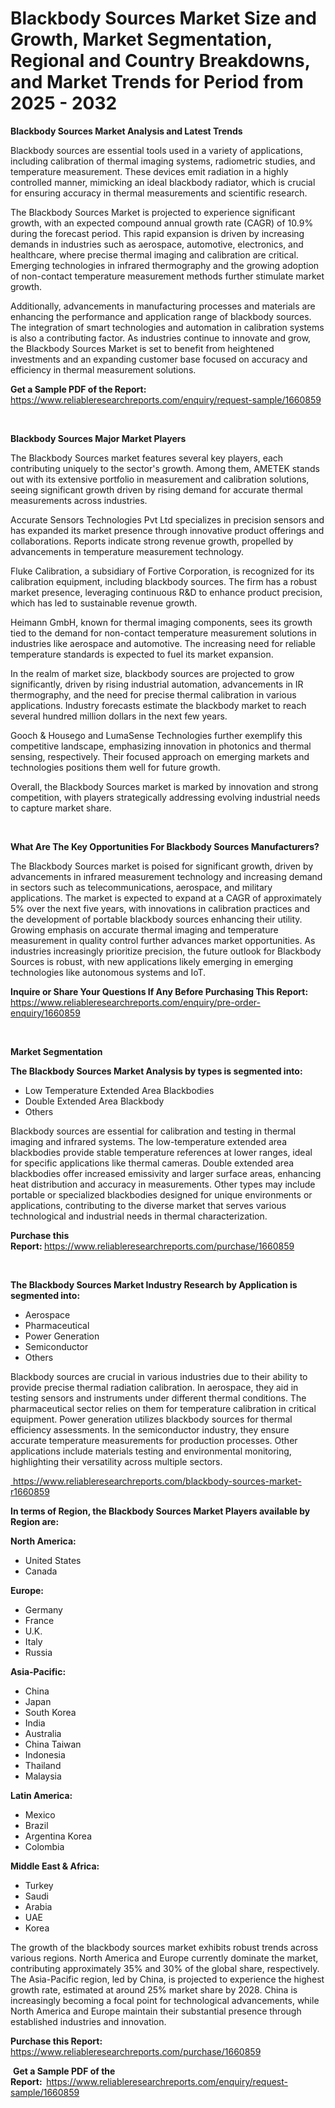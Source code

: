 <p><h1>Blackbody Sources Market Size and Growth, Market Segmentation, Regional and Country Breakdowns, and Market Trends for Period from 2025 -  2032</h1></p><p><strong>Blackbody Sources Market Analysis and Latest Trends</strong></p>
<p><p>Blackbody sources are essential tools used in a variety of applications, including calibration of thermal imaging systems, radiometric studies, and temperature measurement. These devices emit radiation in a highly controlled manner, mimicking an ideal blackbody radiator, which is crucial for ensuring accuracy in thermal measurements and scientific research.</p><p>The Blackbody Sources Market is projected to experience significant growth, with an expected compound annual growth rate (CAGR) of 10.9% during the forecast period. This rapid expansion is driven by increasing demands in industries such as aerospace, automotive, electronics, and healthcare, where precise thermal imaging and calibration are critical. Emerging technologies in infrared thermography and the growing adoption of non-contact temperature measurement methods further stimulate market growth.</p><p>Additionally, advancements in manufacturing processes and materials are enhancing the performance and application range of blackbody sources. The integration of smart technologies and automation in calibration systems is also a contributing factor. As industries continue to innovate and grow, the Blackbody Sources Market is set to benefit from heightened investments and an expanding customer base focused on accuracy and efficiency in thermal measurement solutions.</p></p>
<p><strong>Get a Sample PDF of the Report:&nbsp;</strong> <a href="https://www.reliableresearchreports.com/enquiry/request-sample/1660859?utm_campaign=2927&utm_medium=2&utm_source=Github&utm_content=ia&utm_term=16042025&utm_id=blackbody-sources">https://www.reliableresearchreports.com/enquiry/request-sample/1660859</a></p>
<p>&nbsp;</p>
<p><strong>Blackbody Sources Major Market Players</strong></p>
<p><p>The Blackbody Sources market features several key players, each contributing uniquely to the sector's growth. Among them, AMETEK stands out with its extensive portfolio in measurement and calibration solutions, seeing significant growth driven by rising demand for accurate thermal measurements across industries.</p><p>Accurate Sensors Technologies Pvt Ltd specializes in precision sensors and has expanded its market presence through innovative product offerings and collaborations. Reports indicate strong revenue growth, propelled by advancements in temperature measurement technology.</p><p>Fluke Calibration, a subsidiary of Fortive Corporation, is recognized for its calibration equipment, including blackbody sources. The firm has a robust market presence, leveraging continuous R&D to enhance product precision, which has led to sustainable revenue growth.</p><p>Heimann GmbH, known for thermal imaging components, sees its growth tied to the demand for non-contact temperature measurement solutions in industries like aerospace and automotive. The increasing need for reliable temperature standards is expected to fuel its market expansion.</p><p>In the realm of market size, blackbody sources are projected to grow significantly, driven by rising industrial automation, advancements in IR thermography, and the need for precise thermal calibration in various applications. Industry forecasts estimate the blackbody market to reach several hundred million dollars in the next few years.</p><p>Gooch & Housego and LumaSense Technologies further exemplify this competitive landscape, emphasizing innovation in photonics and thermal sensing, respectively. Their focused approach on emerging markets and technologies positions them well for future growth.</p><p>Overall, the Blackbody Sources market is marked by innovation and strong competition, with players strategically addressing evolving industrial needs to capture market share.</p></p>
<p>&nbsp;</p>
<p><strong>What Are The Key Opportunities For Blackbody Sources Manufacturers?</strong></p>
<p><p>The Blackbody Sources market is poised for significant growth, driven by advancements in infrared measurement technology and increasing demand in sectors such as telecommunications, aerospace, and military applications. The market is expected to expand at a CAGR of approximately 5% over the next five years, with innovations in calibration practices and the development of portable blackbody sources enhancing their utility. Growing emphasis on accurate thermal imaging and temperature measurement in quality control further advances market opportunities. As industries increasingly prioritize precision, the future outlook for Blackbody Sources is robust, with new applications likely emerging in emerging technologies like autonomous systems and IoT.</p></p>
<p><strong>Inquire or Share Your Questions If Any Before Purchasing This Report:</strong> <a href="https://www.reliableresearchreports.com/enquiry/pre-order-enquiry/1660859?utm_campaign=2927&utm_medium=2&utm_source=Github&utm_content=ia&utm_term=16042025&utm_id=blackbody-sources">https://www.reliableresearchreports.com/enquiry/pre-order-enquiry/1660859</a></p>
<p>&nbsp;</p>
<p><strong>Market Segmentation</strong></p>
<p><strong>The Blackbody Sources Market Analysis by types is segmented into:</strong></p>
<p><ul><li>Low Temperature Extended Area Blackbodies</li><li>Double Extended Area Blackbody</li><li>Others</li></ul></p>
<p><p>Blackbody sources are essential for calibration and testing in thermal imaging and infrared systems. The low-temperature extended area blackbodies provide stable temperature references at lower ranges, ideal for specific applications like thermal cameras. Double extended area blackbodies offer increased emissivity and larger surface areas, enhancing heat distribution and accuracy in measurements. Other types may include portable or specialized blackbodies designed for unique environments or applications, contributing to the diverse market that serves various technological and industrial needs in thermal characterization.</p></p>
<p><strong>Purchase this Report:&nbsp;</strong><a href="https://www.reliableresearchreports.com/purchase/1660859?utm_campaign=2927&utm_medium=2&utm_source=Github&utm_content=ia&utm_term=16042025&utm_id=blackbody-sources">https://www.reliableresearchreports.com/purchase/1660859</a></p>
<p>&nbsp;</p>
<p><strong>The Blackbody Sources Market Industry Research by Application is segmented into:</strong></p>
<p><ul><li>Aerospace</li><li>Pharmaceutical</li><li>Power Generation</li><li>Semiconductor</li><li>Others</li></ul></p>
<p><p>Blackbody sources are crucial in various industries due to their ability to provide precise thermal radiation calibration. In aerospace, they aid in testing sensors and instruments under different thermal conditions. The pharmaceutical sector relies on them for temperature calibration in critical equipment. Power generation utilizes blackbody sources for thermal efficiency assessments. In the semiconductor industry, they ensure accurate temperature measurements for production processes. Other applications include materials testing and environmental monitoring, highlighting their versatility across multiple sectors.</p></p>
<p><a href="https://www.reliableresearchreports.com/blackbody-sources-market-r1660859?utm_campaign=2927&utm_medium=2&utm_source=Github&utm_content=ia&utm_term=16042025&utm_id=blackbody-sources">&nbsp;https://www.reliableresearchreports.com/blackbody-sources-market-r1660859</a></p>
<p><strong>In terms of Region, the Blackbody Sources Market Players available by Region are:</strong></p>
<p>
    <p> <strong> North America: </strong>
        <ul>
            <li>United States</li>
            <li>Canada</li>
        </ul>
        </p> 
    <p> <strong> Europe: </strong>
        <ul>
            <li>Germany</li>
            <li>France</li>
            <li>U.K.</li>
            <li>Italy</li>
            <li>Russia</li>
        </ul>
        </p> 
    <p> <strong> Asia-Pacific: </strong>
        <ul>
            <li>China</li>
            <li>Japan</li>
            <li>South Korea</li>
            <li>India</li>
            <li>Australia</li>
            <li>China Taiwan</li>
            <li>Indonesia</li>
            <li>Thailand</li>
            <li>Malaysia</li>
        </ul>
        </p> 
    <p> <strong> Latin America: </strong>
        <ul>
            <li>Mexico</li>
            <li>Brazil</li>
            <li>Argentina Korea</li>
            <li>Colombia</li>
        </ul>
        </p> 
    <p> <strong> Middle East & Africa: </strong>
        <ul>
            <li>Turkey</li>
            <li>Saudi</li>
            <li>Arabia</li>
            <li>UAE</li>
            <li>Korea</li>
        </ul>
    </p>
    </p>
<p><p>The growth of the blackbody sources market exhibits robust trends across various regions. North America and Europe currently dominate the market, contributing approximately 35% and 30% of the global share, respectively. The Asia-Pacific region, led by China, is projected to experience the highest growth rate, estimated at around 25% market share by 2028. China is increasingly becoming a focal point for technological advancements, while North America and Europe maintain their substantial presence through established industries and innovation.</p></p>
<p><strong>Purchase this Report: </strong><a href="https://www.reliableresearchreports.com/purchase/1660859?utm_campaign=2927&utm_medium=2&utm_source=Github&utm_content=ia&utm_term=16042025&utm_id=blackbody-sources">https://www.reliableresearchreports.com/purchase/1660859</a></p>
<p>&nbsp;<strong>Get a Sample PDF of the Report:&nbsp;&nbsp;</strong><a href="https://www.reliableresearchreports.com/enquiry/request-sample/1660859?utm_campaign=2927&utm_medium=2&utm_source=Github&utm_content=ia&utm_term=16042025&utm_id=blackbody-sources">https://www.reliableresearchreports.com/enquiry/request-sample/1660859</a></p>
<p><strong></strong></p>
<p><p></p><p></p><p></p></p>